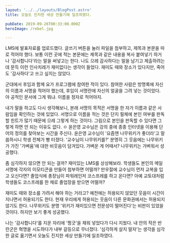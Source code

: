 ```yaml
---
layout: '../../layouts/BlogPost.astro'
title: 오늘도 진지한 세상 만들기에 일조하였다.

pubDate: 2019-09-26T00:33:00.000Z
heroImage: /rebel.jpg

---
```


LMS에 발표자료를 업로드했다. 글쓰기 버튼을 눌러 파일을 첨부하고, 제목과 본문을 따로 적어야 했다. 보통 이런 곳에 적는 본문에는 제목과 같은 내용을 복사 붙여넣기 하거나 '감사합니다'라는 말을 써넣고는 한다. 나도 으레 감사하다는 말을 남기고 제출하려는데 문득 이런 인사치레가 재미없다는 생각이 들었다. 재미도 때와 장소가 있다지만, 죽어도 '감사하다'고 쓰고 싶지는 않았다.

군대에서 후임과 함께 요가 프로그램에 참여한 적이 있다. 참여한 사람은 방명록에 자신의 이름과 서명을 적어야 했는데, 후임이 서명란에 자신의 얼굴을 그려 넣는 것이었다. 야 공적인 문서에 그게 뭐냐. 이름을 정자로 적어야지.

내가 말을 하고도 다시 생각해보니, 본래 서명의 목적은 서명을 한 자가 이름과 같은 사람임을 확인하는 것에 있었다. 서명으로 이름을 적는 것은 단지 필체에 본인 여부를 판독할 힌트가 많기 때문에 으레 그렇게 하는 것이다. 그림으로 본인을 판독할 수 있다면 그렇게 하면 안 되는 이유도 없다.
ㅇ
윤은영 교수님은 강의 중에 종종 인터넷을 이용해 단어의 정의를 찾아보는 시간을 주신다. 윤은영 교수님이 '요즘엔 나무위키가 좋더라'고 말씀하시니 학생 전체가 빵 터졌다. '교수님이 나무위키를?' 분명히 그 웃음에는 나무위키가 가진 '가벼움'에 대한 비웃음이 담겨있다. 가벼운 게 어때서? 나무위키는 가벼워서 성공했다.

좀 심각하지 않으면 안 되는 걸까? 재미있는 LMS를 상상해보라. 학생들도 본인의 메일 서명에 각자의 이모티콘을 만들어 첨부하면 어떨까? 만우절에 교수님이 먼저 교복을 입고 오신다면? 졸업식에 총장님이 파워레인저 코스프레를 하고 온다면? 아예 교토대처럼 학생들도 코스프레를 한 채로 졸업장을 받으면 어떨까?

재미도 때와 장소를 가려서 해야 하는 거라고? 예전에는 허용되지 않았던 웃음이 시간이 지나면서 허용되기도 한다. 현재 우리에게 허용되는 웃음이 다른 문화권에서는 허용되지 않기도 한다. 나무위키도 분명 '위키가 재미있으면 전문성이 떨어진다'는 비판이 있었을 것이다. 하지만 보기 좋게 성공했다.

나는 '감사합니다'를 지운 자리에 '찡긋'을 채워 넣었다가 다시 지웠다. 내 안의 작은 반란군은 혁명을 시도하다가 내부 갈등으로 무너졌다. '심각하게 살지 말자'는 생각을 심각한 글로 옮기면서 오늘도 진지한 세상 만들기에 일조하였다.